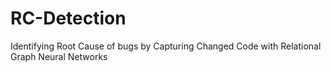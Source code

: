 # RC-Detection
Identifying Root Cause of bugs by Capturing Changed Code with Relational Graph Neural Networks
